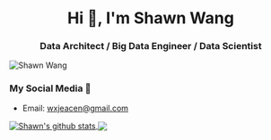 <h1 align="center">Hi 👋, I'm Shawn Wang</h1>
<h3 align="center">Data Architect / Big Data Engineer / Data Scientist</h3>

<p align="left"> <img src="https://komarev.com/ghpvc/?username=shwangdev" alt="Shawn Wang" /> </p>

### My Social Media 💬
- Email: wxjeacen@gmail.com

<a href="https://github.com/bettenW">
  <img align="center" src="https://github-readme-stats-teal.vercel.app/api?username=shwangdev&show_icons=truet&include_all_commits=True&hide=contribs" alt="Shawn's github stats" />
</a>

<a href="https://github.com/shwangdev">
  <!-- Change the `github-readme-stats.anuraghazra1.vercel.app` to `github-readme-stats.vercel.app`  -->
  <img align="center" src="https://github-readme-stats-teal.vercel.app/api/top-langs/?username=shwangdev&layout=compact" />
</a>
<!--
**shwangdev/shwangdev** is a ✨ _special_ ✨ repository because its `README.md` (this file) appears on your GitHub profile.

Here are some ideas to get you started:

- 🔭 I’m currently working on ...
- 🌱 I’m currently learning ...
- 👯 I’m looking to collaborate on ...
- 🤔 I’m looking for help with ...
- 💬 Ask me about ...
- 📫 How to reach me: ...
- 😄 Pronouns: ...
- ⚡ Fun fact: ...
-->
